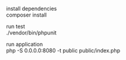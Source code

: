 install dependencies
<br/>
composer install

run test
<br/>
./vendor/bin/phpunit

run application
<br/>
php -S 0.0.0.0:8080 -t public public/index.php
